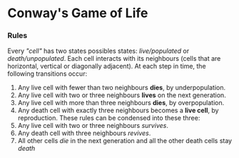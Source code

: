 # Conway's Game of Life

### Rules
Every *"cell"* has two states possibles states: *live/populated* or *death/unpopulated*. Each cell interacts with its neighbours (cells that are horizontal, vertical or diagonally adjacent). At each step in time, the following transitions occur:
1. Any live cell with fewer than two neighbours **dies**, by underpopulation.
2. Any live cell with two or three neighbours **lives** on the next generation.
3. Any live cell with more than three neighbours **dies**, by overpopulation.
4. Any death cell with exactly three neighbours becomes a **live cell**, by reproduction.
These rules can be condensed into these three:
1. Any live cell with two or three neighbours *survives*.
2. Any death cell with three neighbours *revives*.
3. All other cells *die* in the next generation and all the other death cells stay *death*
